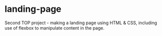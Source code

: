 # landing-page
Second TOP project - making a landing page using HTML &amp; CSS, including use of flexbox to manipulate content in the page.
